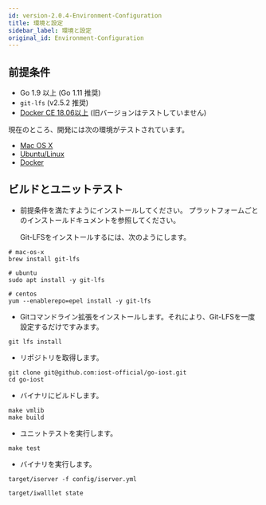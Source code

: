 ```yaml
---
id: version-2.0.4-Environment-Configuration
title: 環境と設定
sidebar_label: 環境と設定
original_id: Environment-Configuration
---
```


## 前提条件

* Go 1.9 以上 (Go 1.11 推奨)
* `git-lfs` (v2.5.2 推奨)
* [Docker CE 18.06以上](https://docs.docker.com/install/) (旧バージョンはテストしていません)

現在のところ、開発には次の環境がテストされています。

* [Mac OS X](#mac-os-x)
* [Ubuntu/Linux](#ubuntu-linux)
* [Docker](#docker)

## ビルドとユニットテスト

- 前提条件を満たすようにインストールしてください。
   プラットフォームごとのインストールドキュメントを参照してください。

   Git-LFSをインストールするには、次のようにします。

```
# mac-os-x
brew install git-lfs

# ubuntu
sudo apt install -y git-lfs

# centos
yum --enablerepo=epel install -y git-lfs
```

- Gitコマンドライン拡張をインストールします。それにより、Git-LFSを一度設定するだけですみます。

```
git lfs install
```

- リポジトリを取得します。

```
git clone git@github.com:iost-official/go-iost.git
cd go-iost
```

- バイナリにビルドします。

```
make vmlib
make build
```

- ユニットテストを実行します。

```
make test
```

- バイナリを実行します。

```
target/iserver -f config/iserver.yml

target/iwalllet state
```
